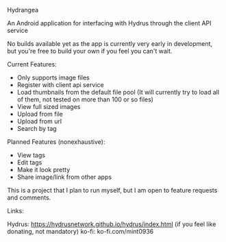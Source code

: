 Hydrangea

An Android application for interfacing with Hydrus through the client API service

No builds available yet as the app is currently very early in development, but you're free to build your own if you feel you can't wait. 

Current Features:
- Only supports image files
- Register with client api service
- Load thumbnails from the default file pool (It will currently try to load all of them, not tested on more than 100 or so files) 
- View full sized images
- Upload from file
- Upload from url
- Search by tag

Planned Features (nonexhaustive):
- View tags
- Edit tags
- Make it look pretty
- Share image/link from other apps

This is a project that I plan to run myself, but I am open to feature requests and comments.

Links:

Hydrus: https://hydrusnetwork.github.io/hydrus/index.html
(if you feel like donating, not mandatory)
ko-fi: ko-fi.com/mint0936
